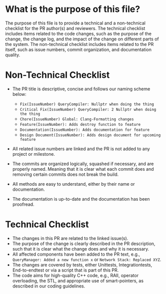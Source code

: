 # What is the purpose of this file?
The purpose of this file is to provide a technical and a non-technical checklist for the PR author(s) and reviewers.
The technical checklist includes items related to the code changes, such as the purpose of the change, the change log, and the impact of the change on different parts of the system. 
The non-technical checklist includes items related to the PR itself, such as issue numbers, commit organization, and documentation quality.

# Non-Technical Checklist
- The PR title is descriptive, concise and follows our naming scheme below:
  - `Fix(IssueNumber) QueryCompiler: Nullptr when doing the thing`
  - `Critical Fix(IssueNumber) QueryCompiler: 2 Nullptr when doing the thing`
  - `Chore(IssueNumber) Global: Clang-Formatting changes`
  - `Feature(IssueNumber): Adds destroy function to feature`
  - `Documentation(IssueNumber): Adds documentation for feature`
  - `Design Document(IssueNumber): Adds design document for upcoming feature`

- All related issue numbers are linked and the PR is not added to any project or milestone.
- The commits are organized logically, squashed if necessary, and are properly named. Meaning that it is clear what each commit does and removing certain commits does not break the build.
- All methods are easy to understand, either by their name or documentation.
- The documentation is up-to-date and the documentation has been proofread.

# Technical Checklist
- The changes in this PR are related to the linked issue(s).
- The purpose of the change is clearly described in the PR description, such that it is clear what the change does and why it is necessary.
- All affected components have been added to the PR text, e.g., `QueryManager: Added a new function x` or `Network Stack: Replaced XYZ`. 
- The changes are covered by tests, either Unittests, Integrationtests, End-to-endtest or via a script that is part of this PR.
- The code aims for high-quality C++ code, e.g., RAII, operator overloading, the STL, and appropriate use of smart-pointers, as described in our coding guidelines.